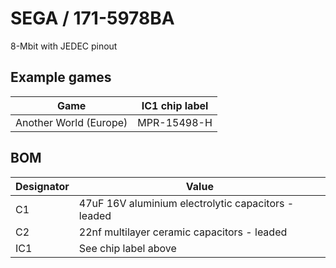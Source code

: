 # SEGA / 171-5978BA

8-Mbit with JEDEC pinout

## Example games

|Game|IC1 chip label|
|---|---|
|Another World (Europe)|MPR-15498-H|

## BOM

|Designator|Value|
|---|---|
|C1|47uF 16V aluminium electrolytic capacitors - leaded|
|C2|22nf multilayer ceramic capacitors - leaded|
|IC1|See chip label above|
